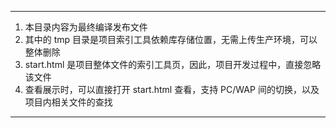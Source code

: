 ---
1. 本目录内容为最终编译发布文件
2. 其中的 tmp 目录是项目索引工具依赖库存储位置，无需上传生产环境，可以整体删除
3. start.html 是项目整体文件的索引工具页，因此，项目开发过程中，直接忽略该文件
4. 查看展示时，可以直接打开 start.html 查看，支持 PC/WAP 间的切换，以及项目内相关文件的查找
---